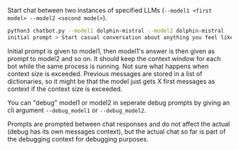 Start chat between two instances of specified LLMs (`--model1 <first model> --model2 <second model>`).

```bash
python3 chatbot.py --model1 dolphin-mistral --model2 dolphin-mistral
initial prompt > Start casual conversation about anything you feel like
```

Initial prompt is given to model1, then model1's answer is then given as prompt to model2 and so on.
It should keep the context window for each bot while the same process is running. Not sure what happens when context size is exceeded.
Previous messages are stored in a list of dictionaries, so it might be that the model just gets X first messages as context if the context size is exceeded.

You can "debug" model1 or model2 in seperate debug prompts by giving an cli argument `--debug_model1` or `--debug_model2`. 

Prompts are prompted between chat responses and do not affect the actual (debug has its own messages context), but the actual chat so far is part of the debugging context for debugging purposes.
